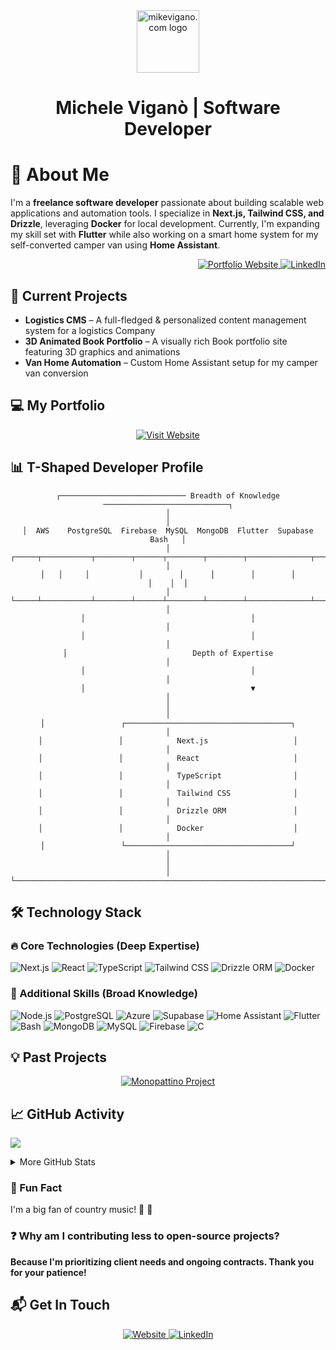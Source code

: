 <div align="center">
  <img src="https://mikevigano.com/favicon.ico" width="100" alt="mikevigano.com logo">
  <h1>Michele Viganò | Software Developer</h1>
</div>

# 🚀 About Me

I'm a **freelance software developer** passionate about building scalable web applications and automation tools. I specialize in **Next.js, Tailwind CSS, and Drizzle**, leveraging **Docker** for local development. Currently, I'm expanding my skill set with **Flutter** while also working on a smart home system for my self-converted camper van using **Home Assistant**.

<div align="right">
  <a href="https://mikevigano.com">
    <img src="https://img.shields.io/badge/Portfolio-mikevigano.com-FF5722?style=for-the-badge&logo=safari&logoColor=white" alt="Portfolio Website">
  </a>
  <a href="https://www.linkedin.com/in/michelevigano">
    <img src="https://img.shields.io/badge/LinkedIn-Connect-0077B5?style=for-the-badge&logo=linkedin&logoColor=white" alt="LinkedIn">
  </a>
</div>

## 📌 Current Projects

- **Logistics CMS** – A full-fledged & personalized content management system for a logistics Company
- **3D Animated Book Portfolio** – A visually rich Book portfolio site featuring 3D graphics and animations
- **Van Home Automation** – Custom Home Assistant setup for my camper van conversion

## 💻 My Portfolio

<div align="center">
  <a href="https://mikevigano.com">
    <img src="https://img.shields.io/badge/Visit-mikevigano.com-FF5722?style=for-the-badge&logo=firefox&logoColor=white" alt="Visit Website">
  </a>
</div>

## 📊 T-Shaped Developer Profile

<div align="center">

```
┌──────────────────────────── Breadth of Knowledge ────────────────────────────┐
│                                                                              │
│  AWS    PostgreSQL  Firebase  MySQL  MongoDB  Flutter  Supabase       Bash   │
│   ┌─────┬───────────┬────────┬──────┬────────┬────────┬──────────────┬────┐  │
│   │     │           │        │      │        │        │              │    │  │
│   └─────┴───────────┴────────┴──────┴────────┴────────┴──────────────┴────┘  │
│                                     │                                        │
│                                     │                                        │
│                            Depth of Expertise                                │
│                                     │                                        │
│                                     ▼                                        │
│                                                                              │
│                 ┌─────────────────────────────────────┐                      │
│                 │            Next.js                   │                     │
│                 │            React                     │                     │
│                 │            TypeScript                │                     │
│                 │            Tailwind CSS              │                     │
│                 │            Drizzle ORM               │                     │
│                 │            Docker                    │                     │
│                 └─────────────────────────────────────┘                      │
│                                                                              │
└──────────────────────────────────────────────────────────────────────────────┘
```

</div>

## 🛠️ Technology Stack

### 🔥 Core Technologies (Deep Expertise)
![Next.js](https://img.shields.io/badge/Next.js-000000?style=for-the-badge&logo=nextdotjs&logoColor=white)
![React](https://img.shields.io/badge/React-20232A?style=for-the-badge&logo=react&logoColor=61DAFB)
![TypeScript](https://img.shields.io/badge/TypeScript-007ACC?style=for-the-badge&logo=typescript&logoColor=white)
![Tailwind CSS](https://img.shields.io/badge/Tailwind_CSS-38B2AC?style=for-the-badge&logo=tailwind-css&logoColor=white)
![Drizzle ORM](https://img.shields.io/badge/Drizzle_ORM-FF5733?style=for-the-badge&logo=database&logoColor=white)
![Docker](https://img.shields.io/badge/Docker-2496ED?style=for-the-badge&logo=docker&logoColor=white)

### 🧠 Additional Skills (Broad Knowledge)
![Node.js](https://img.shields.io/badge/Node.js-43853D?style=flat&logo=node.js&logoColor=white)
![PostgreSQL](https://img.shields.io/badge/PostgreSQL-316192?style=flat&logo=postgresql&logoColor=white)
![Azure](https://img.shields.io/badge/Azure-0078D4?style=flat&logo=microsoft-azure&logoColor=white)
![Supabase](https://img.shields.io/badge/Supabase-3ECF8E?style=flat&logo=supabase&logoColor=white)
![Home Assistant](https://img.shields.io/badge/Home_Assistant-41BDF5?style=flat&logo=home-assistant&logoColor=white)
![Flutter](https://img.shields.io/badge/Flutter-02569B?style=flat&logo=flutter&logoColor=white)
![Bash](https://img.shields.io/badge/Bash-4EAA25?style=flat&logo=gnu-bash&logoColor=white)
![MongoDB](https://img.shields.io/badge/MongoDB-47A248?style=flat&logo=mongodb&logoColor=white)
![MySQL](https://img.shields.io/badge/MySQL-4479A1?style=flat&logo=mysql&logoColor=white)
![Firebase](https://img.shields.io/badge/Firebase-FFCA28?style=flat&logo=firebase&logoColor=black)
![C](https://img.shields.io/badge/C-00599C?style=flat&logo=c&logoColor=white)

## 💡 Past Projects

<div align="center">
  <a href="https://github.com/MicheleVigano/monopattino">
    <img src="https://img.shields.io/badge/Project-Monopattino-76FF03?style=for-the-badge" alt="Monopattino Project">
  </a>
</div>

## 📈 GitHub Activity

![](https://github-readme-streak-stats.herokuapp.com/?user=MicheleVigano&theme=radical&hide_border=true)<br/>

<details>
  <summary>More GitHub Stats</summary>
  
  ![](https://github-readme-stats.vercel.app/api?username=MicheleVigano&theme=radical&hide_border=true&include_all_commits=true&count_private=true)
</details>

### 🤠 Fun Fact
I'm a big fan of country music! 🎵 🎸

### ❓ Why am I contributing less to open-source projects?
**Because I'm prioritizing client needs and ongoing contracts. Thank you for your patience!**

## 📬 Get In Touch

<div align="center">
  <a href="https://mikevigano.com">
    <img src="https://img.shields.io/badge/Website-mikevigano.com-FF5722?style=for-the-badge&logo=safari&logoColor=white" alt="Website">
  </a>
  <a href="https://www.linkedin.com/in/michelevigano">
    <img src="https://img.shields.io/badge/LinkedIn-MicheleVigano-0077B5?style=for-the-badge&logo=linkedin&logoColor=white" alt="LinkedIn">
  </a>
</div>


<!--
**MicheleVigano/MicheleVigano** is a ✨ _special_ ✨ repository because its `README.md` (this file) appears on your GitHub profile.
-->
